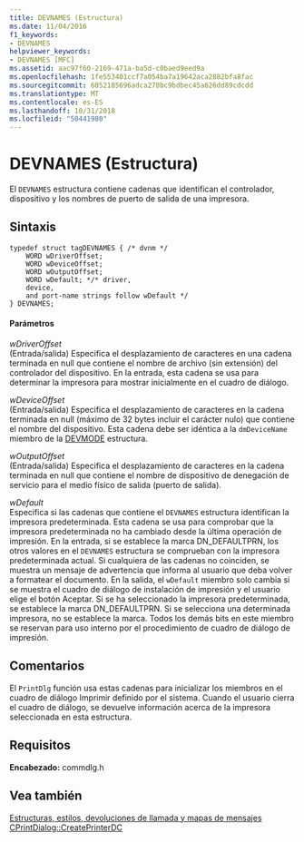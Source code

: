 ```yaml
---
title: DEVNAMES (Estructura)
ms.date: 11/04/2016
f1_keywords:
- DEVNAMES
helpviewer_keywords:
- DEVNAMES [MFC]
ms.assetid: aac97f60-2169-471a-ba5d-c0baed9eed9a
ms.openlocfilehash: 1fe553401ccf7a054ba7a19642aca2882bfa8fac
ms.sourcegitcommit: 6052185696adca270bc9bdbec45a626dd89cdcdd
ms.translationtype: MT
ms.contentlocale: es-ES
ms.lasthandoff: 10/31/2018
ms.locfileid: "50441980"
---
```

# <a name="devnames-structure"></a>DEVNAMES (Estructura)

El `DEVNAMES` estructura contiene cadenas que identifican el controlador, dispositivo y los nombres de puerto de salida de una impresora.

## <a name="syntax"></a>Sintaxis

```
typedef struct tagDEVNAMES { /* dvnm */
    WORD wDriverOffset;
    WORD wDeviceOffset;
    WORD wOutputOffset;
    WORD wDefault; */* driver,
    device,
    and port-name strings follow wDefault */
} DEVNAMES;
```

#### <a name="parameters"></a>Parámetros

*wDriverOffset*<br/>
(Entrada/salida) Especifica el desplazamiento de caracteres en una cadena terminada en null que contiene el nombre de archivo (sin extensión) del controlador del dispositivo. En la entrada, esta cadena se usa para determinar la impresora para mostrar inicialmente en el cuadro de diálogo.

*wDeviceOffset*<br/>
(Entrada/salida) Especifica el desplazamiento de caracteres en la cadena terminada en null (máximo de 32 bytes incluir el carácter nulo) que contiene el nombre del dispositivo. Esta cadena debe ser idéntica a la `dmDeviceName` miembro de la [DEVMODE](/windows/desktop/api/wingdi/ns-wingdi-_devicemodea) estructura.

*wOutputOffset*<br/>
(Entrada/salida) Especifica el desplazamiento de caracteres en la cadena terminada en null que contiene el nombre de dispositivo de denegación de servicio para el medio físico de salida (puerto de salida).

*wDefault*<br/>
Especifica si las cadenas que contiene el `DEVNAMES` estructura identifican la impresora predeterminada. Esta cadena se usa para comprobar que la impresora predeterminada no ha cambiado desde la última operación de impresión. En la entrada, si se establece la marca DN_DEFAULTPRN, los otros valores en el `DEVNAMES` estructura se comprueban con la impresora predeterminada actual. Si cualquiera de las cadenas no coinciden, se muestra un mensaje de advertencia que informa al usuario que deba volver a formatear el documento. En la salida, el `wDefault` miembro solo cambia si se muestra el cuadro de diálogo de instalación de impresión y el usuario elige el botón Aceptar. Si se ha seleccionado la impresora predeterminada, se establece la marca DN_DEFAULTPRN. Si se selecciona una determinada impresora, no se establece la marca. Todos los demás bits en este miembro se reservan para uso interno por el procedimiento de cuadro de diálogo de impresión.

## <a name="remarks"></a>Comentarios

El `PrintDlg` función usa estas cadenas para inicializar los miembros en el cuadro de diálogo Imprimir definido por el sistema. Cuando el usuario cierra el cuadro de diálogo, se devuelve información acerca de la impresora seleccionada en esta estructura.

## <a name="requirements"></a>Requisitos

**Encabezado:** commdlg.h

## <a name="see-also"></a>Vea también

[Estructuras, estilos, devoluciones de llamada y mapas de mensajes](../../mfc/reference/structures-styles-callbacks-and-message-maps.md)<br/>
[CPrintDialog::CreatePrinterDC](../../mfc/reference/cprintdialog-class.md#createprinterdc)

